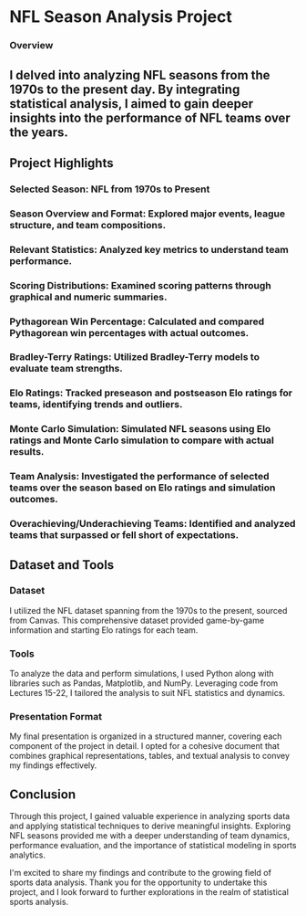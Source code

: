 # NFL Season Analysis Project

### Overview

## I delved into analyzing NFL seasons from the 1970s to the present day. By integrating statistical analysis, I aimed to gain deeper insights into the performance of NFL teams over the years.


## Project Highlights
 
### Selected Season: NFL from 1970s to Present
### Season Overview and Format: Explored major events, league structure, and team compositions.
### Relevant Statistics: Analyzed key metrics to understand team performance.
### Scoring Distributions: Examined scoring patterns through graphical and numeric summaries.
### Pythagorean Win Percentage: Calculated and compared Pythagorean win percentages with actual outcomes.
### Bradley-Terry Ratings: Utilized Bradley-Terry models to evaluate team strengths.
### Elo Ratings: Tracked preseason and postseason Elo ratings for teams, identifying trends and outliers.
### Monte Carlo Simulation: Simulated NFL seasons using Elo ratings and Monte Carlo simulation to compare with actual results.
### Team Analysis: Investigated the performance of selected teams over the season based on Elo ratings and simulation outcomes.
### Overachieving/Underachieving Teams: Identified and analyzed teams that surpassed or fell short of expectations.

## Dataset and Tools

### Dataset
I utilized the NFL dataset spanning from the 1970s to the present, sourced from Canvas. This comprehensive dataset provided game-by-game information and starting Elo ratings for each team.

### Tools
To analyze the data and perform simulations, I used Python along with libraries such as Pandas, Matplotlib, and NumPy. Leveraging code from Lectures 15-22, I tailored the analysis to suit NFL statistics and dynamics.

### Presentation Format
My final presentation is organized in a structured manner, covering each component of the project in detail. I opted for a cohesive document that combines graphical representations, tables, and textual analysis to convey my findings effectively.


## Conclusion
Through this project, I gained valuable experience in analyzing sports data and applying statistical techniques to derive meaningful insights. Exploring NFL seasons provided me with a deeper understanding of team dynamics, performance evaluation, and the importance of statistical modeling in sports analytics.

I'm excited to share my findings and contribute to the growing field of sports data analysis. Thank you for the opportunity to undertake this project, and I look forward to further explorations in the realm of statistical sports analysis.
